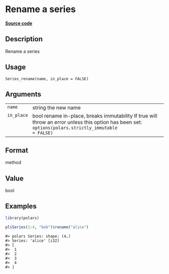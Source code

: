 

# Rename a series

[**Source code**](https://github.com/pola-rs/r-polars/tree/main/R/series__series.R#L937)

## Description

Rename a series

## Usage

<pre><code class='language-R'>Series_rename(name, in_place = FALSE)
</code></pre>

## Arguments

<table>
<tr>
<td style="white-space: nowrap; font-family: monospace; vertical-align: top">
<code id="Series_rename_:_name">name</code>
</td>
<td>
string the new name
</td>
</tr>
<tr>
<td style="white-space: nowrap; font-family: monospace; vertical-align: top">
<code id="Series_rename_:_in_place">in_place</code>
</td>
<td>
bool rename in-place, breaks immutability If true will throw an error
unless this option has been set: <code>options(polars.strictly_immutable
= FALSE)</code>
</td>
</tr>
</table>

## Format

method

## Value

bool

## Examples

``` r
library(polars)

pl$Series(1:4, "bob")$rename("alice")
```

    #> polars Series: shape: (4,)
    #> Series: 'alice' [i32]
    #> [
    #>  1
    #>  2
    #>  3
    #>  4
    #> ]
